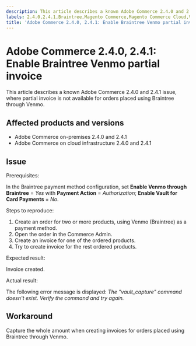 ```yaml
---
description: This article describes a known Adobe Commerce 2.4.0 and 2.4.1 issue, where partial invoice is not available for orders placed using Braintree through Venmo.
labels: 2.4.0,2.4.1,Braintree,Magento Commerce,Magento Commerce Cloud,Venmo,known issues,orders,partial invoice,Adobe Commerce,on-premises,cloud infrastructure
title: 'Adobe Commerce 2.4.0, 2.4.1: Enable Braintree Venmo partial invoice'
---
```


# Adobe Commerce 2.4.0, 2.4.1: Enable Braintree Venmo partial invoice

This article describes a known Adobe Commerce 2.4.0 and 2.4.1 issue, where partial invoice is not available for orders placed using Braintree through Venmo.

## Affected products and versions

* Adobe Commerce on-premises 2.4.0 and 2.4.1
* Adobe Commerce on cloud infrastructure 2.4.0 and 2.4.1

## Issue

<span class="wysiwyg-underline">Prerequisites:</span>

In the Braintree payment method configuration, set **Enable Venmo through Braintree** = *Yes* with **Payment Action** = *Authorization*; **Enable Vault for Card Payments** = *No*.

<span class="wysiwyg-underline">Steps to reproduce:</span>

1. Create an order for two or more products, using Venmo (Braintree) as a payment method.
1. Open the order in the Commerce Admin.
1. Create an invoice for one of the ordered products.
1. Try to create invoice for the rest ordered products.

<span class="wysiwyg-underline">Expected result:</span>

Invoice created.

<span class="wysiwyg-underline">Actual result:</span>

The following error message is displayed: *The "vault\_capture" command doesn't exist. Verify the command and try again.*

## Workaround

Capture the whole amount when creating invoices for orders placed using Braintree through Venmo.
